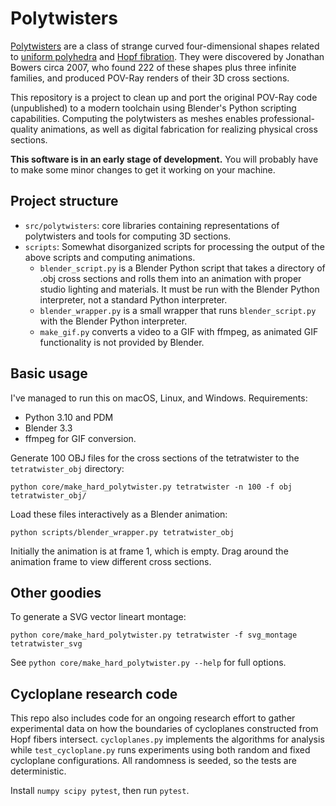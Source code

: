 # Polytwisters

[Polytwisters](https://www.polytope.net/hedrondude/twisters.htm) are a class of strange curved four-dimensional shapes related to [uniform polyhedra](https://en.wikipedia.org/wiki/Uniform_polyhedron) and [Hopf fibration](https://en.wikipedia.org/wiki/Hopf_fibration). They were discovered by Jonathan Bowers circa 2007, who found 222 of these shapes plus three infinite families, and produced POV-Ray renders of their 3D cross sections.

This repository is a project to clean up and port the original POV-Ray code (unpublished) to a modern toolchain using Blender's Python scripting capabilities. Computing the polytwisters as meshes enables professional-quality animations, as well as digital fabrication for realizing physical cross sections.

**This software is in an early stage of development.** You will probably have to make some minor changes to get it working on your machine.

## Project structure

* `src/polytwisters`: core libraries containing representations of polytwisters and tools for computing 3D sections.
* `scripts`: Somewhat disorganized scripts for processing the output of the above scripts and computing animations.
  * `blender_script.py` is a Blender Python script that takes a directory of .obj cross sections and rolls them into an animation with proper studio lighting and materials. It must be run with the Blender Python interpreter, not a standard Python interpreter.
  * `blender_wrapper.py` is a small wrapper that runs `blender_script.py` with the Blender Python interpreter.
  * `make_gif.py` converts a video to a GIF with ffmpeg, as animated GIF functionality is not provided by Blender.

## Basic usage

I've managed to run this on macOS, Linux, and Windows. Requirements:

* Python 3.10 and PDM
* Blender 3.3
* ffmpeg for GIF conversion.

Generate 100 OBJ files for the cross sections of the tetratwister to the `tetratwister_obj` directory:

```
python core/make_hard_polytwister.py tetratwister -n 100 -f obj tetratwister_obj/
```

Load these files interactively as a Blender animation:

```
python scripts/blender_wrapper.py tetratwister_obj
```

Initially the animation is at frame 1, which is empty. Drag around the animation frame to view different cross sections.

## Other goodies

To generate a SVG vector lineart montage: 

```
python core/make_hard_polytwister.py tetratwister -f svg_montage tetratwister_svg
```

See `python core/make_hard_polytwister.py --help` for full options.

## Cycloplane research code

This repo also includes code for an ongoing research effort to gather experimental data on how the boundaries of cycloplanes constructed from Hopf fibers intersect. `cycloplanes.py` implements the algorithms for analysis while `test_cycloplane.py` runs experiments using both random and fixed cycloplane configurations. All randomness is seeded, so the tests are deterministic.

Install `numpy scipy pytest`, then run `pytest`.
